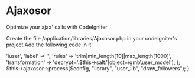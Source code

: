 # Ajaxosor
Optimize your ajax' calls with CodeIgniter 


Create the file /application/libraries/Ajaxosor.php in your codeigniter's project 
Add the following code in it

<?php defined('BASEPATH') OR exit('No direct script access allowed');
require(APPPATH.'/third_party/ajaxosor/Ajaxasor.php');


UTILISATION 

   public function ajax_show_followers()
    {
        $config = array(
            array('field' => 'iuser', 'label' => '', 'rules' => 'trim|min_length[10]|max_length[1000]', 'transformation' => 'decrypt='.$this->salt.'|object=\gmb\user_model'),
        );

        $this->ajaxosor->process($config, "library", "user_lib", "draw_followers");
    }
